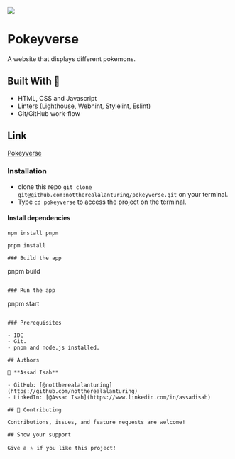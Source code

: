 ![](https://img.shields.io/badge/Microverse-blueviolet)

# Pokeyverse

A website that displays different pokemons.

## Built With 🔨

- HTML, CSS and Javascript
- Linters (Lighthouse, Webhint, Stylelint, Eslint)
- Git/GitHub work-flow

## Link

[Pokeyverse](https://nottherealalanturing.github.io/Pokeyverse)

### Installation

- clone this repo `git clone git@github.com:nottherealalanturing/pokeyverse.git` on your terminal.
- Type `cd pokeyverse` to access the project on the terminal.

#### Install dependencies

```
npm install pnpm

pnpm install

### Build the app

```

pnpm build

```

### Run the app

```

pnpm start

```

### Prerequisites

- IDE
- Git.
- pnpm and node.js installed.

## Authors

👤 **Assad Isah**

- GitHub: [@nottherealalanturing](https://github.com/nottherealalanturing)
- LinkedIn: [@Assad Isah](https://www.linkedin.com/in/assadisah)

## 🤝 Contributing

Contributions, issues, and feature requests are welcome!

## Show your support

Give a ⭐️ if you like this project!
```
